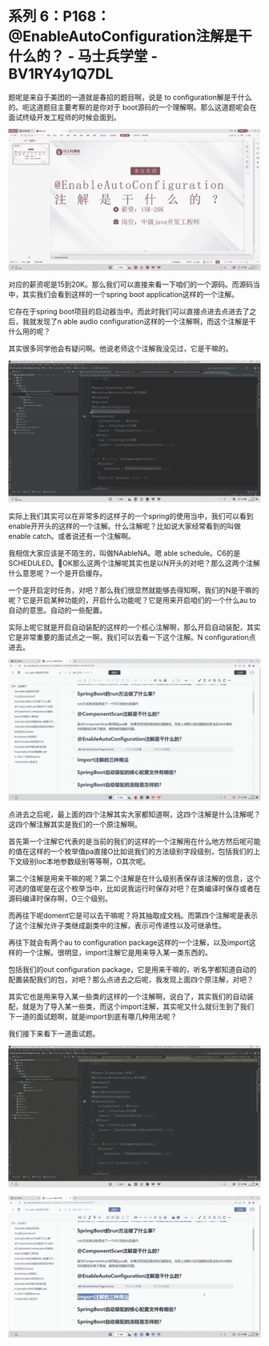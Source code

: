 # 系列 6：P168：@EnableAutoConfiguration注解是干什么的？ - 马士兵学堂 - BV1RY4y1Q7DL

题呢是来自于美团的一道就是春招的题目啊，说是 to configuration解是干什么的。呃这道题目主要考察的是你对于 boot源码的一个理解啊。那么这道题呢会在面试终级开发工程师的时候会面到。



![](img/f7506bd227dd55194db2fbeb31285bee_1.png)

对应的薪资呢是15到20K。那么我们可以直接来看一下咱们的一个源码。而源码当中，其实我们会看到这样的一个spring boot application这样的一个注解。

它存在于spring boot项目的启动器当中。而此时我们可以直接点进去点进去了之后，我就发现了n able audio configuration这样的一个注解啊，而这个注解是干什么用的呢？

其实很多同学他会有疑问啊。他说老师这个注解我没见过，它是干嘛的。

![](img/f7506bd227dd55194db2fbeb31285bee_3.png)

实际上我们其实可以在非常多的这样子的一个spring的使用当中，我们可以看到enable开开头的这样的一个注解。什么注解呢？比如说大家经常看到的叫做enable catch。或者说还有一个注解啊。

我相信大家应该是不陌生的，叫做NAableNA。嗯 able schedule。C6的是SCHEDULED。🤧OK那么这两个注解呢其实也是以N开头的对吧？那么这两个注解什么意思呢？一个是开启缓存。

一个是开启定时任务，对吧？那么我们很显然就能够去得知啊，我们的N是干嘛的呢？它是开启某种功能的，开启什么功能呢？它是用来开启咱们的一个什么au to自动的意思。自动的一些配置。

实际上呢它就是开启自动装配的这样的一个核心注解啊，那么开启自动装配，其实它是非常重要的面试点之一啊，我们可以去看一下这个注解。N configuration点进去。



![](img/f7506bd227dd55194db2fbeb31285bee_5.png)

点进去之后呢，最上面的四个注解其实大家都知道啊，这四个注解是什么注解呢？这四个解注解其实是我们的一个原注解啊。

首先第一个注解它代表的是当前的我们的这样的一个注解用在什么地方然后呢可能的值在这样的一个枚举值pa直接O比如说我们的方法级别字段级别，包括我们的上下文级别loc本地参数级别等等啊，O其次呢。

第二个注解是用来干嘛的呢？第二个注解是在什么级别表保存该注解的信息，这个可选的值呢是在这个枚举当中，比如说我运行时保存对吧？在类编译时保存或者在源码编译时保存啊，O三个级别。

而再往下呢doment它是可以去干嘛呢？将其抽取成文档。而第四个注解呢是表示了这个注解允许子类继成副类中的注解，表示可传递性以及可继承性。

再往下就会有两个au to configuration package这样的一个注解，以及import这样的一个注解。很明显，import注解它是用来导入某一类东西的。

包括我们的out configuration package，它是用来干嘛的，听名字都知道自动的配置装配我们的包，对吧？那么点进去之后呢，我发现上面四个原注解，对吧？

其实它也是用来导入某一些类的这样的一个注解啊，说白了，其实我们的自动装配，就是为了导入某一些类，而这个import注解，其实呢又什么就衍生到了我们下一道的面试题啊，就是import到底有哪几种用法呢？

我们接下来看下一道面试题。

![](img/f7506bd227dd55194db2fbeb31285bee_7.png)

![](img/f7506bd227dd55194db2fbeb31285bee_8.png)